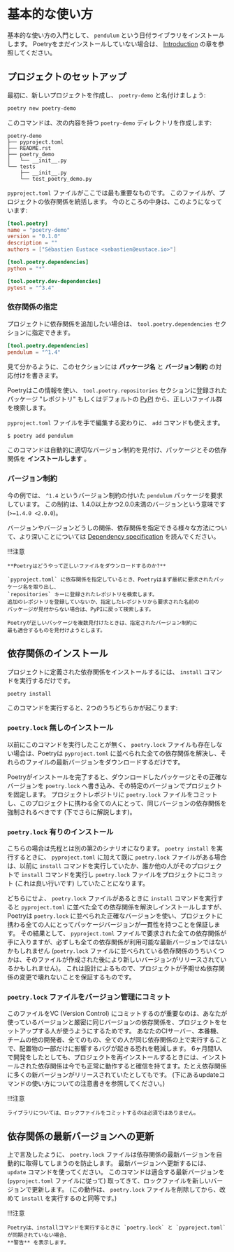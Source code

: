 # 基本的な使い方

基本的な使い方の入門として、 `pendulum` という日付ライブラリをインストールします。
Poetryをまだインストールしていない場合は、 [Introduction](/poetry-ja/) の章を参照してください。

## プロジェクトのセットアップ

最初に、新しいプロジェクトを作成し、 `poetry-demo` と名付けましょう:

```bash
poetry new poetry-demo
```

このコマンドは、次の内容を持つ `poetry-demo` ディレクトリを作成します:

```text
poetry-demo
├── pyproject.toml
├── README.rst
├── poetry_demo
│   └── __init__.py
└── tests
    ├── __init__.py
    └── test_poetry_demo.py
```

`pyproject.toml` ファイルがここでは最も重要なものです。
このファイルが、プロジェクトの依存関係を統括します。
今のところの中身は、このようになっています:

```toml
[tool.poetry]
name = "poetry-demo"
version = "0.1.0"
description = ""
authors = ["Sébastien Eustace <sebastien@eustace.io>"]

[tool.poetry.dependencies]
python = "*"

[tool.poetry.dev-dependencies]
pytest = "^3.4"
```

### 依存関係の指定

プロジェクトに依存関係を追加したい場合は、 `tool.poetry.dependencies` セクションに指定できます。

```toml
[tool.poetry.dependencies]
pendulum = "^1.4"
```

見て分かるように、このセクションには **パッケージ名** と **バージョン制約** の対応付けを書きます。

Poetryはこの情報を使い、 `tool.poetry.repositories` セクションに登録されたパッケージ "レポジトリ"
もしくはデフォルトの [PyPI](https://pypi.org) から、正しいファイル群を検索します。

`pyproject.toml` ファイルを手で編集する変わりに、 `add` コマンドも使えます。

```bash
$ poetry add pendulum
```

このコマンドは自動的に適切なバージョン制約を見付け、パッケージとその依存関係を **インストールします** 。


### バージョン制約

今の例では、 `^1.4` というバージョン制約の付いた `pendulum` パッケージを要求しています。
この制約は、1.4.0以上かつ2.0.0未満のバージョンという意味です (`>=1.4.0 <2.0.0`)。

バージョンやバージョンどうしの関係、依存関係を指定できる様々な方法について、より深いことについては [Dependency
specification](/docs/dependency-specification) を読んでください。


!!!注意

    **Poetryはどうやって正しいファイルをダウンロードするのか?**

    `pyproject.toml` に依存関係を指定しているとき、Poetryはまず最初に要求されたパッケージ名を取り出し、
    `repositories` キーに登録されたレポジトリを検索します。
    追加のレポジトリを登録していないか、指定したレポジトリから要求された名前の
    パッケージが見付からない場合は、PyPIに戻って検索します。

    Poetryが正しいパッケージを複数見付けたときは、指定されたバージョン制約に
    最も適合するものを見付けようとします。


## 依存関係のインストール

プロジェクトに定義された依存関係をインストールするには、 `install` コマンドを実行するだけです。

```bash
poetry install
```

このコマンドを実行すると、2つのうちどちらかが起こります:

### `poetry.lock` 無しのインストール

以前にこのコマンドを実行したことが無く、 `poetry.lock` ファイルも存在しない場合は、Poetryは `pyproject.toml`
に並べられた全ての依存関係を解決し、それらのファイルの最新バージョンをダウンロードするだけです。

Poetryがインストールを完了すると、ダウンロードしたパッケージとその正確なバージョンを `poetry.lock`
へ書き込み、その特定のバージョンでプロジェクトを固定します。
プロジェクトレポジトリに `poetry.lock`
ファイルをコミットし、このプロジェクトに携わる全ての人にとって、同じバージョンの依存関係を強制されるべきです (下でさらに解説します)。


### `poetry.lock` 有りのインストール

こちらの場合は先程とは別の第2のシナリオになります。
`poetry install` を実行するときに、 `pyproject.toml` に加えて既に `poetry.lock`
ファイルがある場合は、以前に `install` コマンドを実行していたか、誰か他の人がそのプロジェクトで `install` コマンドを実行し
`poetry.lock` ファイルをプロジェクトにコミット (これは良い行いです) していたことになります。

どちらにせよ、 `poetry.lock` ファイルがあるときに `install` コマンドを実行すると `pyproject.toml`
に並べた全ての依存関係を解決しインストールしますが、Poetryは `poetry.lock`
に並べられた正確なバージョンを使い、プロジェクトに携わる全ての人にとってパッケージバージョンが一貫性を持つことを保証します。
その結果として、 `pyproject.toml`
ファイルで要求された全ての依存関係が手に入りますが、必ずしも全ての依存関係が利用可能な最新バージョンではないかもしれません (`poetry.lock`
ファイルに並べられている依存関係のうちいくつかは、そのファイルが作成された後により新しいバージョンがリリースされているかもしれません)。
これは設計によるもので、プロジェクトが予期せぬ依存関係の変更で壊れないことを保証するものです。

### `poetry.lock` ファイルをバージョン管理にコミット

このファイルをVC (Version Control)
にコミットするのが重要なのは、あなたが使っているバージョンと厳密に同じバージョンの依存関係を、プロジェクトをセットアップする人が使うようにするためです。
あなたのCIサーバー、本番機、チームの他の開発者、全てのもの、全ての人が同じ依存関係の上で実行することで、配置物の一部だけに影響するバグが起きる恐れを軽減します。
6ヶ月間1人で開発をしたとしても、プロジェクトを再インストールするときには、インストールされた依存関係は今でも正常に動作すると確信を持てます。たとえ依存関係に多くの新バージョンがリリースされていたとしてもです。
(下にあるupdateコマンドの使い方についての注意書きを参照してください。)

!!!注意

    ライブラリについては、ロックファイルをコミットするのは必須ではありません。


## 依存関係の最新バージョンへの更新

上で言及したように、 `poetry.lock` ファイルは依存関係の最新バージョンを自動的に取得してしまうのを防止します。
最新バージョンへ更新するには、 `update` コマンドを使ってください。
このコマンドは適合する最新バージョンを (`pyproject.toml` ファイルに従って)
取ってきて、ロックファイルを新しいバージョンで更新します。
(この動作は、 `poetry.lock` ファイルを削除してから、改めて `install` を実行するのと同等です。)

!!!注意

    Poetryは、installコマンドを実行するときに `poetry.lock` と `pyproject.toml` が同期されていない場合、
    **警告** を表示します。
